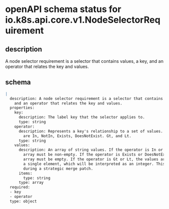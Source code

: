 # openAPI schema status for io.k8s.api.core.v1.NodeSelectorRequirement

## description

A node selector requirement is a selector that contains values, a key, and an operator that relates the key and values.

## schema

```yaml
|
  description: A node selector requirement is a selector that contains values, a key,
    and an operator that relates the key and values.
  properties:
    key:
      description: The label key that the selector applies to.
      type: string
    operator:
      description: Represents a key's relationship to a set of values. Valid operators
        are In, NotIn, Exists, DoesNotExist. Gt, and Lt.
      type: string
    values:
      description: An array of string values. If the operator is In or NotIn, the values
        array must be non-empty. If the operator is Exists or DoesNotExist, the values
        array must be empty. If the operator is Gt or Lt, the values array must have
        a single element, which will be interpreted as an integer. This array is replaced
        during a strategic merge patch.
      items:
        type: string
      type: array
  required:
  - key
  - operator
  type: object

```
